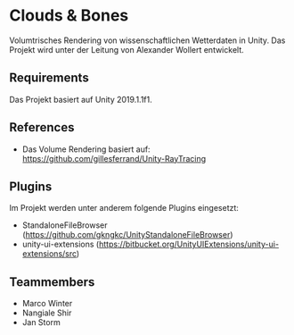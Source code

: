 # Clouds & Bones
Volumtrisches Rendering von wissenschaftlichen Wetterdaten in Unity.
Das Projekt wird unter der Leitung von Alexander Wollert entwickelt.

## Requirements
Das Projekt basiert auf Unity 2019.1.1f1.

## References
- Das Volume Rendering basiert auf: https://github.com/gillesferrand/Unity-RayTracing

## Plugins
Im Projekt werden unter anderem folgende Plugins eingesetzt:
- StandaloneFileBrowser (https://github.com/gkngkc/UnityStandaloneFileBrowser)
- unity-ui-extensions (https://bitbucket.org/UnityUIExtensions/unity-ui-extensions/src)

## Teammembers
- Marco Winter
- Nangiale Shir
- Jan Storm